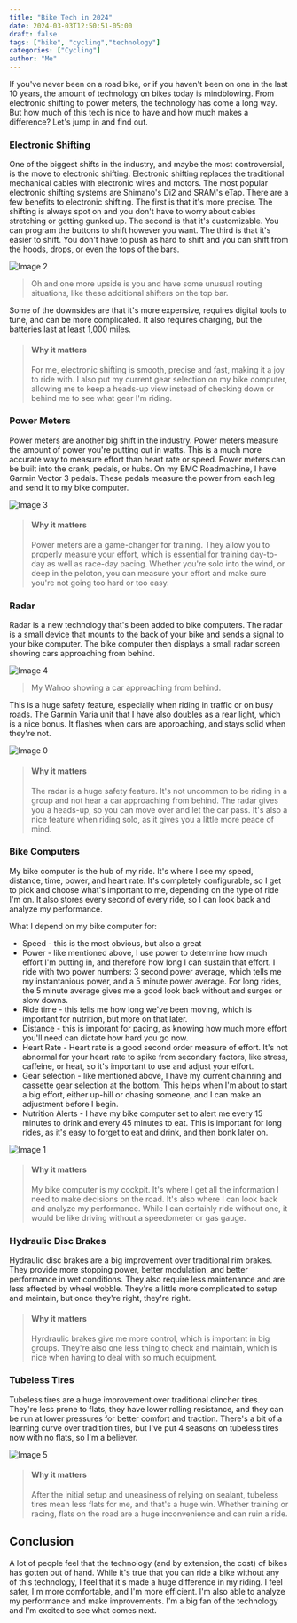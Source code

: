 ```yaml
---
title: "Bike Tech in 2024"
date: 2024-03-03T12:50:51-05:00
draft: false
tags: ["bike", "cycling","technology"]
categories: ["Cycling"]
author: "Me"
---
```


If you've never been on a road bike, or if you haven't been on one in the last 10 years, the amount of technology on bikes today is mindblowing. From electronic shifting to power meters, the technology has come a long way. But how much of this tech is nice to have and how much makes a difference? Let's jump in and find out. 

### Electronic Shifting

One of the biggest shifts in the industry, and maybe the most controversial, is the move to electronic shifting. Electronic shifting replaces the traditional mechanical cables with electronic wires and motors. The most popular electronic shifting systems are Shimano's Di2 and SRAM's eTap. There are a few benefits to electronic shifting. The first is that it's more precise. The shifting is always spot on and you don't have to worry about cables stretching or getting gunked up. The second is that it's customizable. You can program the buttons to shift however you want. The third is that it's easier to shift. You don't have to push as hard to shift and you can shift from the hoods, drops, or even the tops of the bars. 

![Image 2](../../images/bike-tech_1709493971287.png)
> Oh and one more upside is you and have some unusual routing situations, like these additional shifters on the top bar.

Some of the downsides are that it's more expensive, requires digital tools to tune, and can be more complicated. It also requires charging, but the batteries last at least 1,000 miles.  

> #### Why it matters
> For me, electronic shifting is smooth, precise and fast, making it a joy to ride with. I also put my current gear selection on my bike computer, allowing me to keep a heads-up view instead of checking down or behind me to see what gear I'm riding.

### Power Meters

Power meters are another big shift in the industry. Power meters measure the amount of power you're putting out in watts. This is a much more accurate way to measure effort than heart rate or speed. Power meters can be built into the crank, pedals, or hubs. On my BMC Roadmachine, I have Garmin Vector 3 pedals. These pedals measure the power from each leg and send it to my bike computer.

![Image 3](../../images/bike-tech_1709494109962.png)  

> #### Why it matters
> Power meters are a game-changer for training. They allow you to properly measure your effort, which is essential for training day-to-day as well as race-day pacing. Whether you're solo into the wind, or deep in the peloton, you can measure your effort and make sure you're not going too hard or too easy.

### Radar

Radar is a new technology that's been added to bike computers. The radar is a small device that mounts to the back of your bike and sends a signal to your bike computer. The bike computer then displays a small radar screen showing cars approaching from behind. 

![Image 4](../../images/bike-tech_1709494249246.png)  
> My Wahoo showing a car approaching from behind.

This is a huge safety feature, especially when riding in traffic or on busy roads. The Garmin Varia unit that I have also doubles as a rear light, which is a nice bonus. It flashes when cars are approaching, and stays solid when they're not.

![Image 0](../../images/bike-tech_1709493838528.png)  

> #### Why it matters
> The radar is a huge safety feature. It's not uncommon to be riding in a group and not hear a car approaching from behind. The radar gives you a heads-up, so you can move over and let the car pass. It's also a nice feature when riding solo, as it gives you a little more peace of mind.

### Bike Computers

My bike computer is the hub of my ride. It's where I see my speed, distance, time, power, and heart rate. It's completely configurable, so I get to pick and choose what's important to me, depending on the type of ride I'm on. It also stores every second of every ride, so I can look back and analyze my performance.

What I depend on my bike computer for:

- Speed - this is the most obvious, but also a great 
- Power - like mentioned above, I use power to determine how much effort I'm putting in, and therefore how long I can sustain that effort. I ride with two power numbers: 3 second power average, which tells me my instantanious power, and a 5 minute power average. For long rides, the 5 minute average gives me a good look back without and surges or slow downs.
- Ride time - this tells me how long we've been moving, which is important for nutrition, but more on that later.
- Distance - this is imporant for pacing, as knowing how much more effort you'll need can dictate how hard you go now.
- Heart Rate - Heart rate is a good second order measure of effort. It's not abnormal for your heart rate to spike from secondary factors, like stress, caffeine, or heat, so it's important to use and adjust your effort.
- Gear selection - like mentioned above, I have my current chainring and cassette gear selection at the bottom. This helps when I'm about to start a big effort, either up-hill or chasing someone, and I can make an adjustment before I begin.
- Nutrition Alerts - I have my bike computer set to alert me every 15 minutes to drink and every 45 minutes to eat. This is important for long rides, as it's easy to forget to eat and drink, and then bonk later on.

![Image 1](../../images/bike-tech_1709493916817.png)  

> #### Why it matters
> My bike computer is my cockpit. It's where I get all the information I need to make decisions on the road. It's also where I can look back and analyze my performance. While I can certainly ride without one, it would be like driving without a speedometer or gas gauge.

### Hydraulic Disc Brakes

Hydraulic disc brakes are a big improvement over traditional rim brakes. They provide more stopping power, better modulation, and better performance in wet conditions. They also require less maintenance and are less affected by wheel wobble. They're a little more complicated to setup and maintain, but once they're right, they're right.

> #### Why it matters
> Hyrdraulic brakes give me more control, which is important in big groups. They're also one less thing to check and maintain, which is nice when having to deal with so much equipment.

### Tubeless Tires

Tubeless tires are a huge improvement over traditional clincher tires. They're less prone to flats, they have lower rolling resistance, and they can be run at lower pressures for better comfort and traction. There's a bit of a learning curve over tradition tires, but I've put 4 seasons on tubeless tires now with no flats, so I'm a believer.

![Image 5](../../images/bike-tech_1709494516560.png)

> #### Why it matters
> After the initial setup and uneasiness of relying on sealant, tubeless tires mean less flats for me, and that's a huge win. Whether training or racing, flats on the road are a huge inconvenience and can ruin a ride.

## Conclusion

A lot of people feel that the technology (and by extension, the cost) of bikes has gotten out of hand. While it's true that you can ride a bike without any of this technology, I feel that it's made a huge difference in my riding. I feel safer, I'm more comfortable, and I'm more efficient. I'm also able to analyze my performance and make improvements. I'm a big fan of the technology and I'm excited to see what comes next.